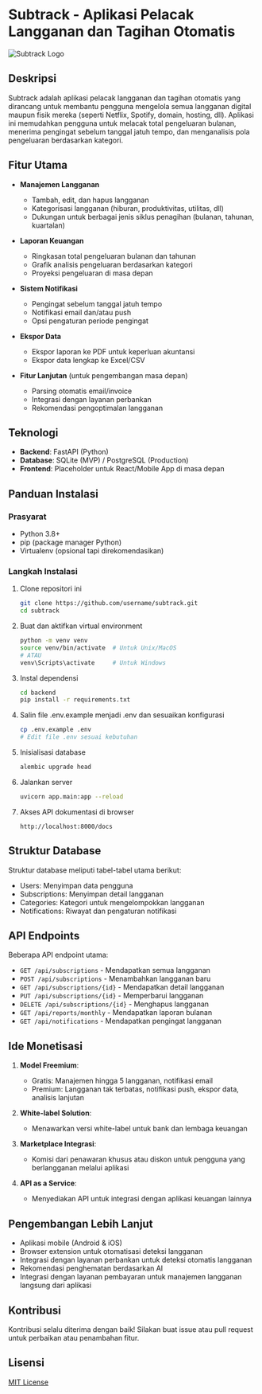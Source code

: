 # Subtrack - Aplikasi Pelacak Langganan dan Tagihan Otomatis

![Subtrack Logo](https://via.placeholder.com/150?text=Subtrack)

## Deskripsi

Subtrack adalah aplikasi pelacak langganan dan tagihan otomatis yang dirancang untuk membantu pengguna mengelola semua langganan digital maupun fisik mereka (seperti Netflix, Spotify, domain, hosting, dll). Aplikasi ini memudahkan pengguna untuk melacak total pengeluaran bulanan, menerima pengingat sebelum tanggal jatuh tempo, dan menganalisis pola pengeluaran berdasarkan kategori.

## Fitur Utama

- **Manajemen Langganan**
  - Tambah, edit, dan hapus langganan
  - Kategorisasi langganan (hiburan, produktivitas, utilitas, dll)
  - Dukungan untuk berbagai jenis siklus penagihan (bulanan, tahunan, kuartalan)

- **Laporan Keuangan**
  - Ringkasan total pengeluaran bulanan dan tahunan
  - Grafik analisis pengeluaran berdasarkan kategori
  - Proyeksi pengeluaran di masa depan

- **Sistem Notifikasi**
  - Pengingat sebelum tanggal jatuh tempo
  - Notifikasi email dan/atau push
  - Opsi pengaturan periode pengingat

- **Ekspor Data**
  - Ekspor laporan ke PDF untuk keperluan akuntansi
  - Ekspor data lengkap ke Excel/CSV

- **Fitur Lanjutan** (untuk pengembangan masa depan)
  - Parsing otomatis email/invoice
  - Integrasi dengan layanan perbankan
  - Rekomendasi pengoptimalan langganan

## Teknologi

- **Backend**: FastAPI (Python)
- **Database**: SQLite (MVP) / PostgreSQL (Production)
- **Frontend**: Placeholder untuk React/Mobile App di masa depan

## Panduan Instalasi

### Prasyarat

- Python 3.8+
- pip (package manager Python)
- Virtualenv (opsional tapi direkomendasikan)

### Langkah Instalasi

1. Clone repositori ini
   ```bash
   git clone https://github.com/username/subtrack.git
   cd subtrack
   ```

2. Buat dan aktifkan virtual environment
   ```bash
   python -m venv venv
   source venv/bin/activate  # Untuk Unix/MacOS
   # ATAU
   venv\Scripts\activate     # Untuk Windows
   ```

3. Instal dependensi
   ```bash
   cd backend
   pip install -r requirements.txt
   ```

4. Salin file .env.example menjadi .env dan sesuaikan konfigurasi
   ```bash
   cp .env.example .env
   # Edit file .env sesuai kebutuhan
   ```

5. Inisialisasi database
   ```bash
   alembic upgrade head
   ```

6. Jalankan server
   ```bash
   uvicorn app.main:app --reload
   ```

7. Akses API dokumentasi di browser
   ```
   http://localhost:8000/docs
   ```

## Struktur Database

Struktur database meliputi tabel-tabel utama berikut:
- Users: Menyimpan data pengguna
- Subscriptions: Menyimpan detail langganan
- Categories: Kategori untuk mengelompokkan langganan
- Notifications: Riwayat dan pengaturan notifikasi

## API Endpoints

Beberapa API endpoint utama:

- `GET /api/subscriptions` - Mendapatkan semua langganan
- `POST /api/subscriptions` - Menambahkan langganan baru
- `GET /api/subscriptions/{id}` - Mendapatkan detail langganan
- `PUT /api/subscriptions/{id}` - Memperbarui langganan
- `DELETE /api/subscriptions/{id}` - Menghapus langganan
- `GET /api/reports/monthly` - Mendapatkan laporan bulanan
- `GET /api/notifications` - Mendapatkan pengingat langganan

## Ide Monetisasi

1. **Model Freemium**:
   - Gratis: Manajemen hingga 5 langganan, notifikasi email
   - Premium: Langganan tak terbatas, notifikasi push, ekspor data, analisis lanjutan

2. **White-label Solution**:
   - Menawarkan versi white-label untuk bank dan lembaga keuangan

3. **Marketplace Integrasi**:
   - Komisi dari penawaran khusus atau diskon untuk pengguna yang berlangganan melalui aplikasi

4. **API as a Service**:
   - Menyediakan API untuk integrasi dengan aplikasi keuangan lainnya

## Pengembangan Lebih Lanjut

- Aplikasi mobile (Android & iOS)
- Browser extension untuk otomatisasi deteksi langganan
- Integrasi dengan layanan perbankan untuk deteksi otomatis langganan
- Rekomendasi penghematan berdasarkan AI
- Integrasi dengan layanan pembayaran untuk manajemen langganan langsung dari aplikasi

## Kontribusi

Kontribusi selalu diterima dengan baik! Silakan buat issue atau pull request untuk perbaikan atau penambahan fitur.

## Lisensi

[MIT License](LICENSE)